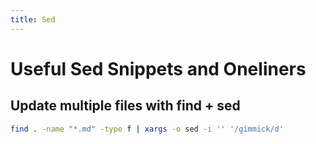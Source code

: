 ```yaml
---
title: Sed
---
```


# Useful Sed Snippets and Oneliners

## Update multiple files with find + sed

```bash Remove lines matching pattern(gimmick) from Markdown files
find . -name "*.md" -type f | xargs -o sed -i '' '/gimmick/d'
```
